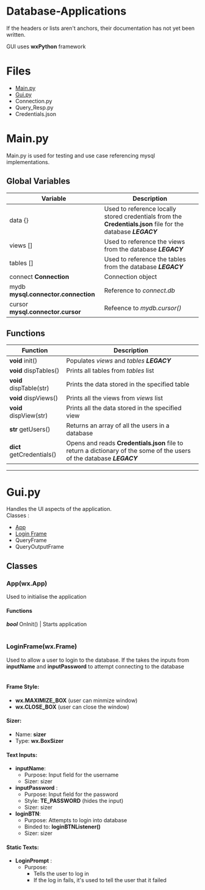 # Database-Applications

If the headers or lists aren't anchors, their documentation has not yet been written.   

GUI uses **wxPython** framework

# Files
* <a href = "#Main.py"> Main.py </a>
* <a href = "#Gui.py"> Gui.py </a>
* Connection.py
* Query_Resp.py
* Credentials.json

# <a name="Main.py"> Main.py </a> 
Main.py is used for testing and use case referencing mysql implementations.

## Global Variables

Variable | Description
-------- | -----------
data {} | Used to reference locally stored credentials from the **Credentials.json** file for the database ***LEGACY***
views [] | Used to reference the views from the database ***LEGACY***
tables [] | Used to reference the tables from the database ***LEGACY***
connect **Connection** | Connection object
mydb **mysql.connector.connection** | Reference to *connect.db* 
cursor **mysql.connector.cursor** | Refeence to *mydb.cursor()* 

## Functions

Function | Description
-------- | -----------
**void** init() | Populates *views* and *tables* ***LEGACY***
**void** dispTables() | Prints all tables from *tables* list
**void** dispTable(str) | Prints the data stored in the specified table
**void** dispViews() | Prints all the views from *views* list
**void** dispView(str) | Prints all the data stored in the specified view
**str** getUsers() | Returns an array of all the users in a database
**dict** getCredentials() | Opens and reads **Credentials.json** file to return a dictionary of the some of the users of the database ***LEGACY***

--------------
# <a name = "Gui.py"> Gui.py </a>
Handles the UI aspects of the application.  
Classes :  
* <a href="App"> App </a>
* <a href="LoginFrame"> Login Frame </a>
* QueryFrame
* QueryOutputFrame

## Classes
### <a name="App"> App(wx.App) </a>
Used to initialise the application
#### Functions
***bool*** OnInit() | Starts application
<br> <br>
### <a name="LoginFrame"> LoginFrame(wx.Frame) </a>
Used to allow a user to login to the database.  If the takes the inputs from __inputName__ and __inputPassword__ to attempt connecting to the database  
<br>
#### Frame Style:
* __wx.MAXIMIZE_BOX__ (user can minmize window)
* __wx.CLOSE_BOX__ (user can close the window)
#### Sizer:
  * Name: **sizer**  
  * Type: __wx.BoxSizer__  
#### Text Inputs:  
* __inputName__:
  * Purpose: Input field for the username
  * Sizer: sizer
* __inputPassword__ :
  * Purpose: Input field for the password
  * Style: __TE_PASSWORD__ (hides the input)
  * Sizer: sizer
* __loginBTN__:
  * Purpose: Attempts to login into database
  * Binded to: __loginBTNListener()__
  * Sizer: sizer
#### Static Texts:
* __LoginPrompt__ :
  * Purpose: 
    * Tells the user to log in
    * If the log in fails, it's used to tell the user that it failed


